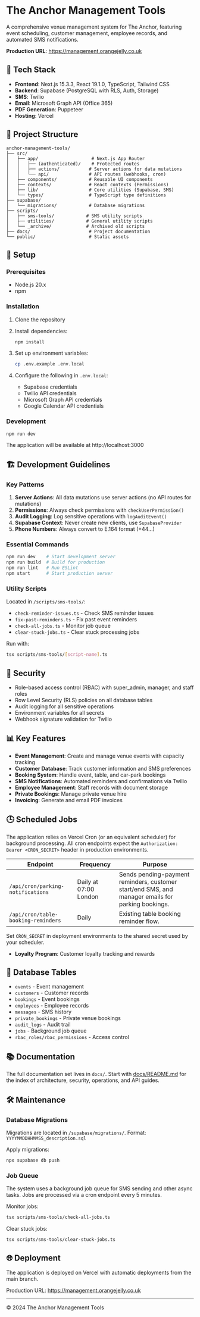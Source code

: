 # The Anchor Management Tools

A comprehensive venue management system for The Anchor, featuring event scheduling, customer management, employee records, and automated SMS notifications.

**Production URL**: https://management.orangejelly.co.uk

## 🚀 Tech Stack

- **Frontend**: Next.js 15.3.3, React 19.1.0, TypeScript, Tailwind CSS
- **Backend**: Supabase (PostgreSQL with RLS, Auth, Storage)
- **SMS**: Twilio
- **Email**: Microsoft Graph API (Office 365)
- **PDF Generation**: Puppeteer
- **Hosting**: Vercel

## 📁 Project Structure

```
anchor-management-tools/
├── src/
│   ├── app/                    # Next.js App Router
│   │   ├── (authenticated)/    # Protected routes
│   │   ├── actions/           # Server actions for data mutations
│   │   └── api/               # API routes (webhooks, cron)
│   ├── components/            # Reusable UI components
│   ├── contexts/              # React contexts (Permissions)
│   ├── lib/                   # Core utilities (Supabase, SMS)
│   └── types/                 # TypeScript type definitions
├── supabase/
│   └── migrations/            # Database migrations
├── scripts/
│   ├── sms-tools/            # SMS utility scripts
│   ├── utilities/            # General utility scripts
│   └── _archive/             # Archived old scripts
├── docs/                      # Project documentation
└── public/                    # Static assets
```

## 🔧 Setup

### Prerequisites
- Node.js 20.x
- npm

### Installation

1. Clone the repository
2. Install dependencies:
   ```bash
   npm install
   ```

3. Set up environment variables:
   ```bash
   cp .env.example .env.local
   ```

4. Configure the following in `.env.local`:
   - Supabase credentials
   - Twilio API credentials
   - Microsoft Graph API credentials
   - Google Calendar API credentials

### Development

```bash
npm run dev
```

The application will be available at http://localhost:3000

## 🏗️ Development Guidelines

### Key Patterns

1. **Server Actions**: All data mutations use server actions (no API routes for mutations)
2. **Permissions**: Always check permissions with `checkUserPermission()`
3. **Audit Logging**: Log sensitive operations with `logAuditEvent()`
4. **Supabase Context**: Never create new clients, use `SupabaseProvider`
5. **Phone Numbers**: Always convert to E.164 format (+44...)

### Essential Commands

```bash
npm run dev    # Start development server
npm run build  # Build for production
npm run lint   # Run ESLint
npm start      # Start production server
```

### Utility Scripts

Located in `/scripts/sms-tools/`:
- `check-reminder-issues.ts` - Check SMS reminder issues
- `fix-past-reminders.ts` - Fix past event reminders
- `check-all-jobs.ts` - Monitor job queue
- `clear-stuck-jobs.ts` - Clear stuck processing jobs

Run with:
```bash
tsx scripts/sms-tools/[script-name].ts
```

## 🔐 Security

- Role-based access control (RBAC) with super_admin, manager, and staff roles
- Row Level Security (RLS) policies on all database tables
- Audit logging for all sensitive operations
- Environment variables for all secrets
- Webhook signature validation for Twilio

## 📊 Key Features

- **Event Management**: Create and manage venue events with capacity tracking
- **Customer Database**: Track customer information and SMS preferences
- **Booking System**: Handle event, table, and car-park bookings
- **SMS Notifications**: Automated reminders and confirmations via Twilio
- **Employee Management**: Staff records with document storage
- **Private Bookings**: Manage private venue hire
- **Invoicing**: Generate and email PDF invoices

## 🕒 Scheduled Jobs

The application relies on Vercel Cron (or an equivalent scheduler) for background processing. All cron endpoints expect the `Authorization: Bearer <CRON_SECRET>` header in production environments.

| Endpoint | Frequency | Purpose |
| --- | --- | --- |
| `/api/cron/parking-notifications` | Daily at 07:00 London | Sends pending-payment reminders, customer start/end SMS, and manager emails for parking bookings. |
| `/api/cron/table-booking-reminders` | Daily | Existing table booking reminder flow. |

Set `CRON_SECRET` in deployment environments to the shared secret used by your scheduler.
- **Loyalty Program**: Customer loyalty tracking and rewards

## 🚦 Database Tables

- `events` - Event management
- `customers` - Customer records
- `bookings` - Event bookings
- `employees` - Employee records
- `messages` - SMS history
- `private_bookings` - Private venue bookings
- `audit_logs` - Audit trail
- `jobs` - Background job queue
- `rbac_roles/rbac_permissions` - Access control

## 📚 Documentation

The full documentation set lives in `docs/`. Start with [docs/README.md](docs/README.md) for the index of architecture, security, operations, and API guides.

## 🛠️ Maintenance

### Database Migrations

Migrations are located in `/supabase/migrations/`. Format: `YYYYMMDDHHMMSS_description.sql`

Apply migrations:
```bash
npx supabase db push
```

### Job Queue

The system uses a background job queue for SMS sending and other async tasks. Jobs are processed via a cron endpoint every 5 minutes.

Monitor jobs:
```bash
tsx scripts/sms-tools/check-all-jobs.ts
```

Clear stuck jobs:
```bash
tsx scripts/sms-tools/clear-stuck-jobs.ts
```

## 🌐 Deployment

The application is deployed on Vercel with automatic deployments from the main branch.

Production URL: https://management.orangejelly.co.uk

---

© 2024 The Anchor Management Tools
